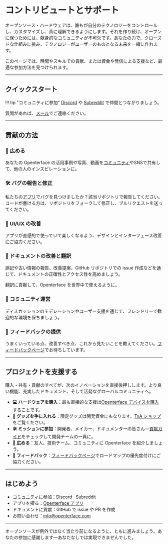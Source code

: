# コントリビュートとサポート

オープンソース・ハードウェアは、誰もが自分のテクノロジーをコントロールし、カスタマイズし、真に理解できるようにします。それを作り続け、オープンに保つためには、献身的なコミュニティが不可欠です。あなたの力で、クローズドな仕組みに挑み、テクノロジーがユーザーのものとなる未来を一緒に作れます。

このページでは、時間やスキルでの貢献、または資金や発信による支援など、最適な参加方法を見つけられます。

---

## クイックスタート

!!! tip "コミュニティに参加"
    [Discord](/discord) や [Subreddit](/reddit) で仲間とつながりましょう。

質問があれば、[メール](mailto:info@openterface.com)でご連絡ください。

---

## 貢献の方法

### 📢 広める
あなたの Openterface の活用事例や写真、動画を[コミュニティ](/community)やSNSで共有して、他の人のインスピレーションに。

### 🛠️ バグの報告と修正
私たちの[アプリ](/app)でバグを見つけましたか？該当リポジトリで報告してください。コードが書ける方は、リポジトリをフォークして修正し、プルリクエストを送ってください。

### 🎨 UI/UX の改善
アプリが直感的で使っていて楽しくなるよう、デザインとインターフェース改善にご協力ください。

### 📝 ドキュメントの改善と翻訳
誤記や古い情報の報告、改善提案、GitHub リポジトリでの issue 作成などを通じて、ドキュメントの正確性とアクセス性を高めましょう。

翻訳に貢献して、Openterface を世界中で使えるように。

### 🤝 コミュニティ運営
ディスカッションのモデレーションやユーザー支援を通じて、フレンドリーで歓迎的な環境を保ちましょう。

### 💬 フィードバックの提供
うまくいっている点、改善すべき点、これから見たいことを教えてください。[フィードバックページ](/feedback)でお待ちしています。

---

## プロジェクトを支援する

購入・共有・貢献のすべてが、次のイノベーションを直接後押しします。より良い機能、充実したドキュメント、そして活発なグローバルコミュニティへ。

- **💻 ハードウェアを購入**：最も直接的な支援は[Openterface デバイスを購入](/buy-mini-kvm)することです。
- **👕 グッズを手に入れる**：限定グッズは開発資金にもなります。[TxA ショップ](/shop)をご覧ください。
- **🛠️ ミッションに参加**：開発者、メイカー、ドキュメンターの皆さん—[貢献ガイド](/contributing)をチェックして開発チームの一員に。
- **📢 広める**：友人、技術チーム、コミュニティに Openterface を紹介しましょう。
- **💬 フィードバック**：[フィードバックページ](/feedback)でロードマップの優先度付けにご協力ください。

---

## はじめよう

- コミュニティに参加：[Discord](/discord) · [Subreddit](/reddit)
- アプリを探る：[Openterface アプリ](/app)
- ドキュメントに貢献：GitHub で issue や PR を作成
- お問い合わせ：[info@openterface.com](mailto:info@openterface.com)

---

オープンソースが例外ではなく当たり前になるように、ともに進みましょう。あなたの参加に感謝します—あなたなしでは実現できませんでした。


